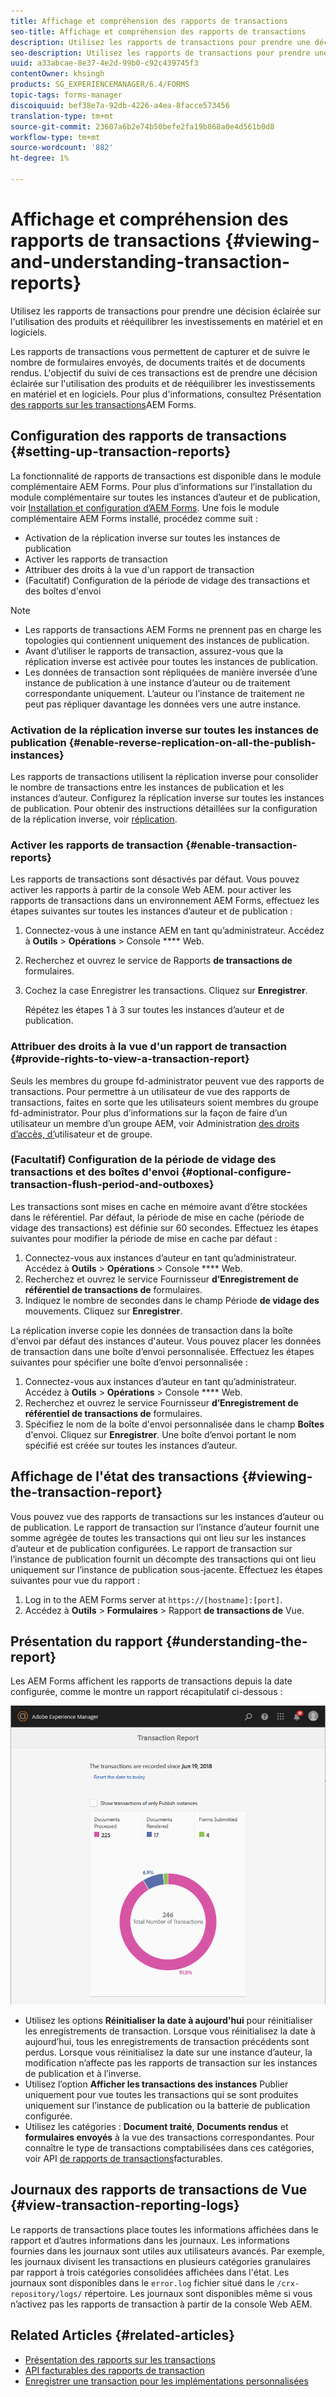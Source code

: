 ```yaml
---
title: Affichage et compréhension des rapports de transactions
seo-title: Affichage et compréhension des rapports de transactions
description: Utilisez les rapports de transactions pour prendre une décision éclairée sur l'utilisation des produits et rééquilibrer les investissements en matériel et en logiciels.
seo-description: Utilisez les rapports de transactions pour prendre une décision éclairée sur l'utilisation des produits et rééquilibrer les investissements en matériel et en logiciels.
uuid: a33abcae-8e37-4e2d-99b0-c92c439745f3
contentOwner: khsingh
products: SG_EXPERIENCEMANAGER/6.4/FORMS
topic-tags: forms-manager
discoiquuid: bef38e7a-92db-4226-a4ea-8facce573456
translation-type: tm+mt
source-git-commit: 23607a6b2e74b50befe2fa19b868a0e4d561b0d8
workflow-type: tm+mt
source-wordcount: '882'
ht-degree: 1%

---
```



# Affichage et compréhension des rapports de transactions {#viewing-and-understanding-transaction-reports}

Utilisez les rapports de transactions pour prendre une décision éclairée sur l&#39;utilisation des produits et rééquilibrer les investissements en matériel et en logiciels.

Les rapports de transactions vous permettent de capturer et de suivre le nombre de formulaires envoyés, de documents traités et de documents rendus. L&#39;objectif du suivi de ces transactions est de prendre une décision éclairée sur l&#39;utilisation des produits et de rééquilibrer les investissements en matériel et en logiciels. Pour plus d&#39;informations, consultez Présentation [des rapports sur les transactions](/help/forms/using/transaction-reports-overview.md)AEM Forms.

## Configuration des rapports de transactions  {#setting-up-transaction-reports}

La fonctionnalité de rapports de transactions est disponible dans le module complémentaire AEM Forms. Pour plus d’informations sur l’installation du module complémentaire sur toutes les instances d’auteur et de publication, voir [Installation et configuration d’AEM Forms](https://helpx.adobe.com/fr/experience-manager/6-4/forms/using/installing-configuring-aem-forms-osgi.html). Une fois le module complémentaire AEM Forms installé, procédez comme suit :

* Activation de la réplication inverse sur toutes les instances de publication
* Activer les rapports de transaction
* Attribuer des droits à la vue d&#39;un rapport de transaction
* (Facultatif) Configuration de la période de vidage des transactions et des boîtes d&#39;envoi

>[!NOTE]
>
>* Les rapports de transactions AEM Forms ne prennent pas en charge les topologies qui contiennent uniquement des instances de publication.
>* Avant d’utiliser le rapports de transaction, assurez-vous que la réplication inverse est activée pour toutes les instances de publication.
>* Les données de transaction sont répliquées de manière inversée d’une instance de publication à une instance d’auteur ou de traitement correspondante uniquement. L’auteur ou l’instance de traitement ne peut pas répliquer davantage les données vers une autre instance.
>



### Activation de la réplication inverse sur toutes les instances de publication {#enable-reverse-replication-on-all-the-publish-instances}

Les rapports de transactions utilisent la réplication inverse pour consolider le nombre de transactions entre les instances de publication et les instances d’auteur. Configurez la réplication inverse sur toutes les instances de publication. Pour obtenir des instructions détaillées sur la configuration de la réplication inverse, voir [réplication](/help/sites-deploying/replication.md).

### Activer les rapports de transaction {#enable-transaction-reports}

Les rapports de transactions sont désactivés par défaut. Vous pouvez activer les rapports à partir de la console Web AEM. pour activer les rapports de transactions dans un environnement AEM Forms, effectuez les étapes suivantes sur toutes les instances d’auteur et de publication :

1. Connectez-vous à une instance AEM en tant qu’administrateur. Accédez à **Outils** > **Opérations** > Console **** Web.
1. Recherchez et ouvrez le service de Rapports **de transactions de** formulaires.
1. Cochez la case Enregistrer les transactions. Cliquez sur **Enregistrer**.

   Répétez les étapes 1 à 3 sur toutes les instances d’auteur et de publication.

### Attribuer des droits à la vue d&#39;un rapport de transaction {#provide-rights-to-view-a-transaction-report}

Seuls les membres du groupe fd-administrator peuvent vue des rapports de transactions. Pour permettre à un utilisateur de vue des rapports de transactions, faites en sorte que les utilisateurs soient membres du groupe fd-administrator. Pour plus d’informations sur la façon de faire d’un utilisateur un membre d’un groupe AEM, voir Administration [des droits d’accès, d’](/help/sites-administering/user-group-ac-admin.md)utilisateur et de groupe.

### (Facultatif) Configuration de la période de vidage des transactions et des boîtes d&#39;envoi {#optional-configure-transaction-flush-period-and-outboxes}

Les transactions sont mises en cache en mémoire avant d’être stockées dans le référentiel. Par défaut, la période de mise en cache (période de vidage des transactions) est définie sur 60 secondes. Effectuez les étapes suivantes pour modifier la période de mise en cache par défaut :

1. Connectez-vous aux instances d’auteur en tant qu’administrateur. Accédez à **Outils** > **Opérations** > Console **** Web.
1. Recherchez et ouvrez le service Fournisseur **d’Enregistrement de référentiel de transactions de** formulaires.
1. Indiquez le nombre de secondes dans le champ Période **de vidage des** mouvements. Cliquez sur **Enregistrer**.

La réplication inverse copie les données de transaction dans la boîte d&#39;envoi par défaut des instances d&#39;auteur. Vous pouvez placer les données de transaction dans une boîte d’envoi personnalisée. Effectuez les étapes suivantes pour spécifier une boîte d’envoi personnalisée :

1. Connectez-vous aux instances d’auteur en tant qu’administrateur. Accédez à **Outils** > **Opérations** > Console **** Web.
1. Recherchez et ouvrez le service Fournisseur **d’Enregistrement de référentiel de transactions de** formulaires.
1. Spécifiez le nom de la boîte d&#39;envoi personnalisée dans le champ **Boîtes** d&#39;envoi. Cliquez sur **Enregistrer**. Une boîte d’envoi portant le nom spécifié est créée sur toutes les instances d’auteur.

## Affichage de l&#39;état des transactions {#viewing-the-transaction-report}

Vous pouvez vue des rapports de transactions sur les instances d’auteur ou de publication. Le rapport de transaction sur l’instance d’auteur fournit une somme agrégée de toutes les transactions qui ont lieu sur les instances d’auteur et de publication configurées. Le rapport de transaction sur l’instance de publication fournit un décompte des transactions qui ont lieu uniquement sur l’instance de publication sous-jacente. Effectuez les étapes suivantes pour vue du rapport :

1. Log in to the AEM Forms server at `https://[hostname]:[port]`.
1. Accédez à **Outils** > **Formulaires** > Rapport **de transactions de** Vue.

## Présentation du rapport {#understanding-the-report}

Les AEM Forms affichent les rapports de transactions depuis la date configurée, comme le montre un rapport récapitulatif ci-dessous :

![exemple-transaction-rapport-auteur](assets/sample-transaction-report-author.png)

* Utilisez les options **Réinitialiser la date à aujourd&#39;hui** pour réinitialiser les enregistrements de transaction. Lorsque vous réinitialisez la date à aujourd’hui, tous les enregistrements de transaction précédents sont perdus. Lorsque vous réinitialisez la date sur une instance d’auteur, la modification n’affecte pas les rapports de transaction sur les instances de publication et à l’inverse.
* Utilisez l’option **Afficher les transactions des instances** Publier uniquement pour vue toutes les transactions qui se sont produites uniquement sur l’instance de publication ou la batterie de publication configurée.
* Utilisez les catégories : **Document traité**, **Documents rendus** et **formulaires envoyés** à la vue des transactions correspondantes. Pour connaître le type de transactions comptabilisées dans ces catégories, voir API [de rapports de transactions](/help/forms/using/transaction-reports-billable-apis.md)facturables.

## Journaux des rapports de transactions de Vue {#view-transaction-reporting-logs}

Le rapports de transactions place toutes les informations affichées dans le rapport et d’autres informations dans les journaux. Les informations fournies dans les journaux sont utiles aux utilisateurs avancés. Par exemple, les journaux divisent les transactions en plusieurs catégories granulaires par rapport à trois catégories consolidées affichées dans l&#39;état. Les journaux sont disponibles dans le `error.log` fichier situé dans le `/crx-repository/logs/` répertoire. Les journaux sont disponibles même si vous n’activez pas les rapports de transaction à partir de la console Web AEM.

## Related Articles {#related-articles}

* [Présentation des rapports sur les transactions](/help/forms/using/transaction-reports-overview.md)
* [API facturables des rapports de transaction](/help/forms/using/transaction-reports-billable-apis.md)
* [Enregistrer une transaction pour les implémentations personnalisées](/help/forms/using/record-transaction-custom-implementation.md)

